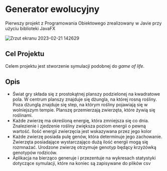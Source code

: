 # Generator ewolucyjny
Pierwszy projekt z Programowania Obiektowego zrealizowany w Javie przy użyciu biblioteki JavaFX

![Zrzut ekranu 2023-02-21 142629](https://user-images.githubusercontent.com/80721230/220357227-bc5ec548-83e9-4112-bf84-f7ffbc182307.jpg)

## Cel Projektu
Celem projektu jest stworzenie symulacji podobnej do *game of life*.
## Opis
* Świat gry składa się z prostokątnej planszy podzielonej na kwadratowe pola. W centrum planszy znajduje się dżungla, na której  rosną rośliny. Poza dżunglą znajduje się
step, na którym rośliny pojawiają się w wolniejszym tempie. Planszę przemierzają zwierzęta, które żywią się roślinami.
* Każde zwierzę ma określoną energię, która zmniejsza się co dnia. Znalezienie i zjedzenie rośliny zwiększa poziom energii o pewną wartość. Ilość energii zwierzęcia jest wskazywana przez jego kolor
* Każde zwierzę posiada pulę genów, która determinuje jego zachowanie. Zwierzęta posiadające wystarczająco dużą ilość energii mogą się rozmnażać.
Urodzone zwierzę otrzymuje genotyp będący krzyżówką genotypów rodziców.
* Aplikacja na bierząco generuje i przezentuje na wykresach statystyki dotyczące symulacji, które na koniec są zapisywane do plików csv
